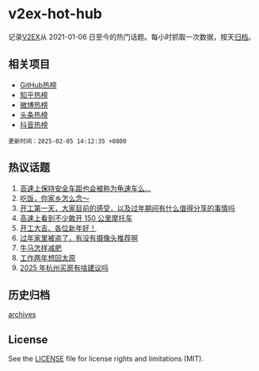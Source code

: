 # v2ex-hot-hub

 记录[V2EX](https://www.v2ex.com/)从 2021-01-06 日至今的热门话题。每小时抓取一次数据，按天[归档](archives)。
 
 ## 相关项目

- [GitHub热榜](https://github.com/snaildev/github-hot-hub)
- [知乎热榜](https://github.com/snaildev/zhihu-hot-hub)
- [微博热榜](https://github.com/snaildev/weibo-hot-hub)
- [头条热榜](https://github.com/snaildev/toutiao-hot-hub)
- [抖音热榜](https://github.com/snaildev/douyin-hot-hub)


 `更新时间：2025-02-05 14:12:35 +0800`

## 热议话题

1. [高速上保持安全车距也会被称为龟速车么...](https://www.v2ex.com/t/1108942)
1. [吃饭，你家乡怎么念～](https://www.v2ex.com/t/1108928)
1. [开工第一天，大家目前的感受，以及过年期间有什么值得分享的事情吗](https://www.v2ex.com/t/1108923)
1. [高速上看到不少敢开 150 公里摩托车](https://www.v2ex.com/t/1108853)
1. [开工大吉、各位新年好！](https://www.v2ex.com/t/1108924)
1. [过年家里被盗了，有没有摄像头推荐啊](https://www.v2ex.com/t/1108927)
1. [牛马怎样减肥](https://www.v2ex.com/t/1108934)
1. [工作两年想回太原](https://www.v2ex.com/t/1108847)
1. [2025 年杭州买房有啥建议吗](https://www.v2ex.com/t/1108999)

## 历史归档

[archives](archives)

## License

See the [LICENSE](LICENSE) file for license rights and limitations (MIT).
